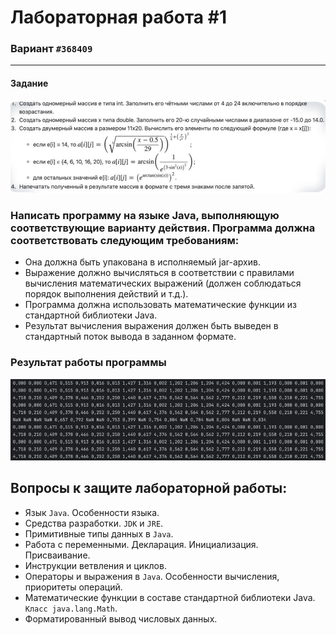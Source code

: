# Лабораторная работа #1

### Вариант `#368409` 

---
#### Задание
![Image](images/img.png)

### Написать программу на языке Java, выполняющую соответствующие варианту действия. Программа должна соответствовать следующим требованиям:
- Она должна быть упакована в исполняемый jar-архив.
- Выражение должно вычисляться в соответствии с правилами вычисления математических выражений (должен соблюдаться порядок выполнения действий и т.д.).
- Программа должна использовать математические функции из стандартной библиотеки Java.
- Результат вычисления выражения должен быть выведен в стандартный поток вывода в заданном формате.

### Результат работы программы
![Image](images/result.png)

## Вопросы к защите лабораторной работы:

- Язык `Java`. Особенности языка.
- Средства разработки. `JDK` и `JRE`.
- Примитивные типы данных в `Java`. 
- Работа с переменными. Декларация. Инициализация. Присваивание.
- Инструкции ветвления и циклов.
- Операторы и выражения в `Java`. Особенности вычисления, приоритеты операций.
- Математические функции в составе стандартной библиотеки Java. `Класс java.lang.Math`.
- Форматированный вывод числовых данных.

